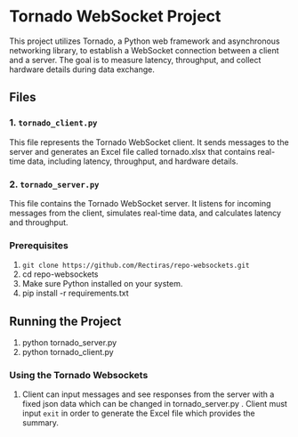 # Tornado WebSocket Project

This project utilizes Tornado, a Python web framework and asynchronous networking library, to establish a WebSocket connection between a client and a server. The goal is to measure latency, throughput, and collect hardware details during data exchange.

## Files

### 1. `tornado_client.py`

This file represents the Tornado WebSocket client. It sends messages to the server and generates an Excel file called tornado.xlsx that contains real-time data, including latency, throughput, and hardware details.

### 2. `tornado_server.py`

This file contains the Tornado WebSocket server. It listens for incoming messages from the client, simulates real-time data, and calculates latency and throughput.

### Prerequisites

1. `git clone https://github.com/Rectiras/repo-websockets.git`
2. cd repo-websockets
3. Make sure Python installed on your system.
4. pip install -r requirements.txt

## Running the Project

1. python tornado_server.py
2. python tornado_client.py

### Using the Tornado Websockets

1. Client can input messages and see responses from the server with a fixed json data which can be changed in tornado_server.py . Client must input `exit` in order to generate the Excel file which provides the summary.
